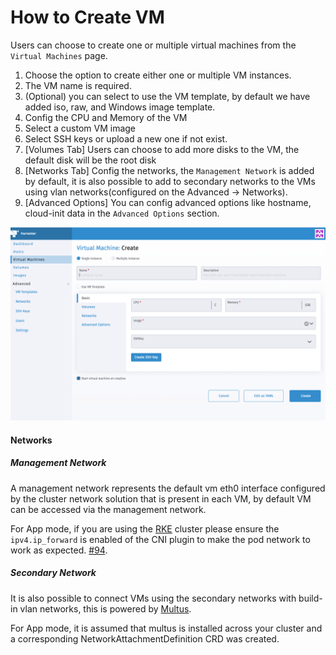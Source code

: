 # How to Create VM

Users can choose to create one or multiple virtual machines from the `Virtual Machines` page.

1. Choose the option to create either one or multiple VM instances.
1. The VM name is required.
1. (Optional) you can select to use the VM template, by default we have added iso, raw, and Windows image template.
1. Config the CPU and Memory of the VM
1. Select a custom VM image
1. Select SSH keys or upload a new one if not exist.
1. [Volumes Tab] Users can choose to add more disks to the VM, the default disk will be the root disk  
1. [Networks Tab] Config the networks, the `Management Network` is added by default, it is also possible to add to secondary networks to the VMs using vlan networks(configured on the Advanced -> Networks).
1. [Advanced Options] You can config advanced options like hostname, cloud-init data in the `Advanced Options` section.

![](./assets/create-vm.png)

#### Networks

##### Management Network

A management network represents the default vm eth0 interface configured by the cluster network solution that is present in each VM, by default VM can be accessed via the management network. 

For App mode, if you are using the [RKE](https://rancher.com/docs/rke/latest/en/) cluster please ensure the `ipv4.ip_forward` is enabled of the CNI plugin to make the pod network to work as expected. [#94](https://github.com/rancher/harvester/issues/94). 

##### Secondary Network
It is also possible to connect VMs using the secondary networks with build-in vlan networks, this is powered by [Multus](https://github.com/intel/multus-cni). 

For App mode, it is assumed that multus is installed across your cluster and a corresponding NetworkAttachmentDefinition CRD was created.